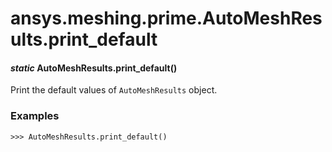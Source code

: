<a id="ansys-meshing-prime-automeshresults-print-default"></a>

# ansys.meshing.prime.AutoMeshResults.print_default

<a id="ansys.meshing.prime.AutoMeshResults.print_default"></a>

#### *static* AutoMeshResults.print_default()

Print the default values of `AutoMeshResults` object.

### Examples

```pycon
>>> AutoMeshResults.print_default()
```

<!-- !! processed by numpydoc !! -->
